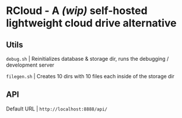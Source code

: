 # RCloud - A ***(wip)*** self-hosted lightweight cloud drive alternative

## Utils
`debug.sh` | Reinitializes database & storage dir, runs the debugging / development server

`filegen.sh` | Creates 10 dirs with 10 files each inside of the storage dir

## API
Default URL | `http://localhost:8888/api/`
